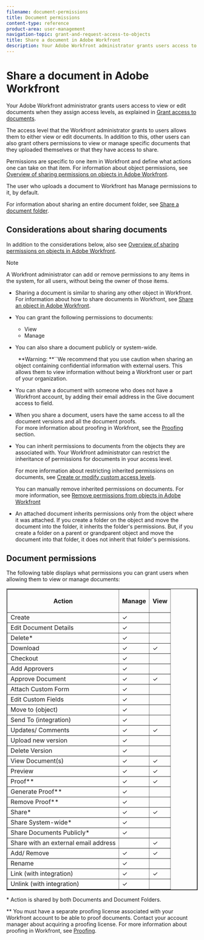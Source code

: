 ```yaml
---
filename: document-permissions
title: Document permissions
content-type: reference
product-area: user-management
navigation-topic: grant-and-request-access-to-objects
title: Share a document in Adobe Workfront
description: Your Adobe Workfront administrator grants users access to view or edit documents when they assign access levels, as explained in Grant access to documents.
---
```


# Share a document in Adobe Workfront

Your Adobe Workfront administrator grants users access to view or edit documents when they assign access levels, as explained in [Grant access to documents](../../administration-and-setup/add-users/configure-and-grant-access/grant-access-documents.md).

The access level that the Workfront administrator grants to users allows them to either view or edit documents. In addition to this, other users can also grant others permissions to view or manage specific documents that they uploaded themselves or that they have access to share.

Permissions are specific to one item in Workfront and define what actions one can take on that item. For information about object permissions, see [Overview of sharing permissions on objects in Adobe Workfront](../../workfront-basics/grant-and-request-access-to-objects/sharing-permissions-on-objects-overview.md).

The user who uploads a document to Workfront has Manage permissions to it, by default.

For information about sharing an entire document folder, see [Share a document folder](../../workfront-basics/grant-and-request-access-to-objects/share-a-document-folder.md).

## Considerations about sharing documents

In addition to the considerations below, also see [Overview of sharing permissions on objects in Adobe Workfront](../../workfront-basics/grant-and-request-access-to-objects/sharing-permissions-on-objects-overview.md).

>[!NOTE]
>
>A Workfront administrator can add or remove permissions to any items in the system, for all users, without being the owner of those items.

* Sharing a document is similar to sharing any other object in Workfront. For information about how to share documents in Workfront, see [Share an object in Adobe Workfront](../../workfront-basics/grant-and-request-access-to-objects/share-an-object.md).
* You can grant the following permissions to documents:

  * View
  * Manage

* You can also share a document publicly or system-wide.

  ` `**Warning: **``We recommend that you use caution when sharing an object containing confidential information with external users. This allows them to view information without being a Workfront user or part of your organization. 

* You can share a document with someone who does not have a Workfront account, by adding their email address in the Give document access to field.
* When you share a document, users have the same access to all the document versions and all the document proofs.  
  For more information about proofing in Workfront, see the [Proofing](../../review-and-approve-work/proofing/proofing.md) section.

* You can inherit permissions to documents from the objects they are associated with. Your Workfront administrator can restrict the inheritance of permissions for documents in your access level.

  For more information about restricting inherited permissions on documents, see [Create or modify custom access levels](../../administration-and-setup/add-users/configure-and-grant-access/create-modify-access-levels.md).

  You can manually remove inherited permissions on documents. For more information, see [Remove permissions from objects in Adobe Workfront](../../workfront-basics/grant-and-request-access-to-objects/remove-permissions-from-objects.md)

* An attached document inherits permissions only from the object where it was attached. If you create a folder on the object and move the document into the folder, it inherits the folder's permissions. But, if you create a folder on a parent or grandparent object and move the document into that folder, it does not inherit that folder's permissions.

## Document permissions

The following table displays what permissions you can grant users when allowing them to view or manage documents:

<table border="2" cellspacing="15" cellpadding="1"> 
 <col> 
 <col> 
 <col> 
 <thead> 
  <tr> 
   <th> <p><span class="bold">Action</span> </p> </th> 
   <th> <p><span class="bold">Manage</span> </p> </th> 
   <th> <p><span class="bold">View</span> </p> </th> 
  </tr> 
 </thead> 
 <tbody> 
  <tr> 
   <td scope="row">Create</td> 
   <td>✓</td> 
   <td> </td> 
  </tr> 
  <tr> 
   <td scope="row">Edit Document Details</td> 
   <td>✓</td> 
   <td> </td> 
  </tr> 
  <tr> 
   <td scope="row">Delete*</td> 
   <td>✓</td> 
   <td> </td> 
  </tr> 
  <tr> 
   <td scope="row">Download</td> 
   <td>✓</td> 
   <td>✓</td> 
  </tr> 
  <tr> 
   <td scope="row">Checkout</td> 
   <td>✓</td> 
   <td> </td> 
  </tr> 
  <tr> 
   <td scope="row">Add Approvers</td> 
   <td>✓</td> 
   <td> </td> 
  </tr> 
  <tr> 
   <td scope="row">Approve Document</td> 
   <td>✓</td> 
   <td>✓</td> 
  </tr> 
  <tr> 
   <td scope="row">Attach Custom Form</td> 
   <td>✓</td> 
   <td> </td> 
  </tr> 
  <tr> 
   <td scope="row">Edit Custom Fields</td> 
   <td>✓</td> 
   <td> </td> 
  </tr> 
  <tr> 
   <td scope="row">Move to (object)</td> 
   <td>✓</td> 
   <td> </td> 
  </tr> 
  <tr> 
   <td scope="row">Send To (integration)</td> 
   <td>✓</td> 
   <td> </td> 
  </tr> 
  <tr> 
   <td scope="row">Updates/ Comments</td> 
   <td>✓</td> 
   <td>✓</td> 
  </tr> 
  <tr> 
   <td scope="row">Upload new version</td> 
   <td>✓</td> 
   <td> </td> 
  </tr> 
  <tr> 
   <td scope="row">Delete Version</td> 
   <td>✓</td> 
   <td> </td> 
  </tr> 
  <tr> 
   <td scope="row">View Document(s)</td> 
   <td>✓</td> 
   <td>✓</td> 
  </tr> 
  <tr> 
   <td scope="row">Preview</td> 
   <td>✓</td> 
   <td>✓</td> 
  </tr> 
  <tr> 
   <td scope="row">Proof**</td> 
   <td>✓</td> 
   <td>✓</td> 
  </tr> 
  <tr> 
   <td scope="row">Generate Proof**</td> 
   <td>✓</td> 
   <td> </td> 
  </tr> 
  <tr> 
   <td scope="row">Remove Proof**</td> 
   <td>✓</td> 
   <td> </td> 
  </tr> 
  <tr> 
   <td scope="row">Share*</td> 
   <td>✓</td> 
   <td>✓</td> 
  </tr> 
  <tr> 
   <td scope="row">Share System-wide*</td> 
   <td>✓</td> 
   <td> </td> 
  </tr> 
  <tr> 
   <td scope="row">Share Documents Publicly*</td> 
   <td>✓</td> 
   <td> </td> 
  </tr> 
  <tr> 
   <td scope="row">Share with an external email address</td> 
   <td> </td> 
   <td>✓</td> 
  </tr> 
  <tr> 
   <td scope="row">Add/ Remove</td> 
   <td>✓</td> 
   <td>✓</td> 
  </tr> 
  <tr> 
   <td scope="row">Rename</td> 
   <td>✓</td> 
   <td> </td> 
  </tr> 
  <tr> 
   <td scope="row">Link (with integration)</td> 
   <td>✓</td> 
   <td>✓</td> 
  </tr> 
  <tr> 
   <td scope="row">Unlink (with integration)</td> 
   <td>✓</td> 
   <td> </td> 
  </tr> 
 </tbody> 
</table>

&#42; Action is shared by both Documents and Document Folders.

&#42;&#42; You must have a separate proofing license associated with your Workfront account to be able to proof documents. Contact your account manager about acquiring a proofing license. For more information about proofing in Workfront, see [Proofing](../../review-and-approve-work/proofing/proofing.md). 
